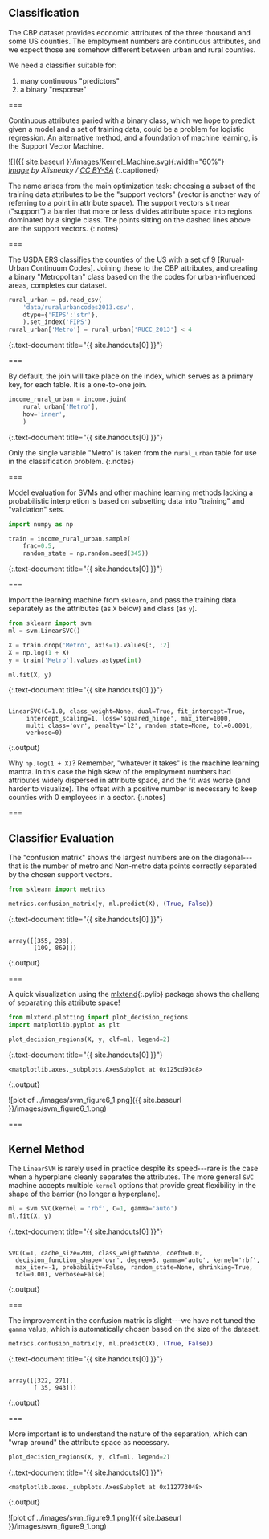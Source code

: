 ---
---

## Classification

The CBP dataset provides economic attributes of the three thousand and
some US counties. The employment numbers are continuous attributes, and
we expect those are somehow different between urban and rural counties.

We need a classifier suitable for:

1. many continuous "predictors"
1. a binary "response"

===

Continuous attributes paried with a binary class, which we hope to
predict given a model and a set of training data, could be a problem
for logistic regression. An alternative method, and a foundation of
machine learning, is the Support Vector Machine.

![]({{ site.baseurl }}/images/Kernel_Machine.svg){:width="60%"}  
*[Image][kernel_machine] by Alisneaky / [CC BY-SA]*
{:.captioned}

[kernel_machine]: https://commons.wikimedia.org/w/index.php?curid=47868867
[CC BY-SA]: https://creativecommons.org/licenses/by-sa/4.0

The name arises from the main optimization task: choosing a subset of
the training data attributes to be the "support vectors" (vector is
another way of referring to a point in attribute space). The support
vectors sit near ("support") a barrier that more or less divides
attribute space into regions dominated by a single class. The points
sitting on the dashed lines above are the support vectors.
{:.notes}

===

The USDA ERS classifies the counties of the US with a set of 9
[Rurual-Urban Continuum Codes]. Joining these to the CBP attributes,
and creating a binary "Metropolitan" class based on the the codes for
urban-influenced areas, completes our dataset.


~~~python
rural_urban = pd.read_csv(
    'data/ruralurbancodes2013.csv',
    dtype={'FIPS':'str'},
    ).set_index('FIPS')
rural_urban['Metro'] = rural_urban['RUCC_2013'] < 4
~~~
{:.text-document title="{{ site.handouts[0] }}"}



[Rural-Urban Continuum Codes]: https://www.ers.usda.gov/data-products/rural-urban-continuum-codes/

===

By default, the join will take place on the index, which serves as a
primary key, for each table. It is a one-to-one join.


~~~python
income_rural_urban = income.join(
    rural_urban['Metro'],
    how='inner',
    )
~~~
{:.text-document title="{{ site.handouts[0] }}"}



Only the single variable "Metro" is taken from the `rural_urban` table for use
in the classification problem.
{:.notes}

===

Model evaluation for SVMs and other machine learning methods lacking a
probabilistic interpretion is based on subsetting data into "training"
and "validation" sets.


~~~python
import numpy as np

train = income_rural_urban.sample(
    frac=0.5,
    random_state = np.random.seed(345))
~~~
{:.text-document title="{{ site.handouts[0] }}"}



===

Import the learning machine from `sklearn`, and pass the training data
separately as the attributes (as `X` below) and class (as `y`).


~~~python
from sklearn import svm
ml = svm.LinearSVC()

X = train.drop('Metro', axis=1).values[:, :2]
X = np.log(1 + X)
y = train['Metro'].values.astype(int)

ml.fit(X, y)
~~~
{:.text-document title="{{ site.handouts[0] }}"}

~~~

LinearSVC(C=1.0, class_weight=None, dual=True, fit_intercept=True,
     intercept_scaling=1, loss='squared_hinge', max_iter=1000,
     multi_class='ovr', penalty='l2', random_state=None, tol=0.0001,
     verbose=0)
~~~
{:.output}



Why `np.log(1 + X)`? Remember, "whatever it takes" is the machine
learning mantra. In this case the high skew of the employment numbers
had attributes widely dispersed in attribute space, and the fit was
worse (and harder to visualize). The offset with a positive number is
necessary to keep counties with 0 employees in a sector.
{:.notes}

===

## Classifier Evaluation

The "confusion matrix" shows the largest numbers are on the
diagonal---that is the number of metro and Non-metro data points
correctly separated by the chosen support vectors.


~~~python
from sklearn import metrics

metrics.confusion_matrix(y, ml.predict(X), (True, False))
~~~
{:.text-document title="{{ site.handouts[0] }}"}

~~~

array([[355, 238],
       [109, 869]])
~~~
{:.output}



===

A quick visualization using the [mlxtend](){:.pylib} package
shows the challeng of separating this attribute space!


~~~python
from mlxtend.plotting import plot_decision_regions
import matplotlib.pyplot as plt

plot_decision_regions(X, y, clf=ml, legend=2)
~~~
{:.text-document title="{{ site.handouts[0] }}"}

~~~
<matplotlib.axes._subplots.AxesSubplot at 0x125cd93c8>
~~~
{:.output}

![plot of ../images/svm_figure6_1.png]({{ site.baseurl }}/images/svm_figure6_1.png)

===

## Kernel Method

The `LinearSVM` is rarely used in practice despite its speed---rare is
the case when a hyperplane cleanly separates the attributes. The more
general `SVC` machine accepts multiple `kernel` options that provide
great flexibility in the shape of the barrier (no longer a hyperplane).


~~~python
ml = svm.SVC(kernel = 'rbf', C=1, gamma='auto')
ml.fit(X, y)
~~~
{:.text-document title="{{ site.handouts[0] }}"}

~~~

SVC(C=1, cache_size=200, class_weight=None, coef0=0.0,
  decision_function_shape='ovr', degree=3, gamma='auto', kernel='rbf',
  max_iter=-1, probability=False, random_state=None, shrinking=True,
  tol=0.001, verbose=False)
~~~
{:.output}



===

The improvement in the confusion matrix is slight---we have not tuned
the `gamma` value, which is automatically chosen based on the size of
the dataset.


~~~python
metrics.confusion_matrix(y, ml.predict(X), (True, False))
~~~
{:.text-document title="{{ site.handouts[0] }}"}

~~~

array([[322, 271],
       [ 35, 943]])
~~~
{:.output}



===

More important is to understand the nature of the separation, which
can "wrap around" the attribute space as necessary.


~~~python
plot_decision_regions(X, y, clf=ml, legend=2)
~~~
{:.text-document title="{{ site.handouts[0] }}"}

~~~
<matplotlib.axes._subplots.AxesSubplot at 0x112773048>
~~~
{:.output}

![plot of ../images/svm_figure9_1.png]({{ site.baseurl }}/images/svm_figure9_1.png)

<!--
https://www.ers.usda.gov/data-products/rural-urban-continuum-codes/
FIPS over 3K
RUCC_2013 1,2,3 Metro / 4-9 Nonmetro
-->

